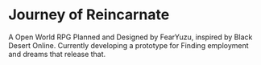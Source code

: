 # Journey of Reincarnate
A Open World RPG Planned and Designed by FearYuzu, inspired by Black Desert Online.
Currently developing a prototype for Finding employment and dreams that release that.

